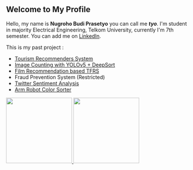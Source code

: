 ## Welcome to My Profile  
Hello, my name is **Nugroho Budi Prasetyo** you can call me ***tyo***. I'm student in majority Electrical Engineering, Telkom University, currently I'm 7th semester. You can add me on [LinkedIn](https://www.linkedin.com/in/nugrohoobp/).

This is my past project : 
- [Tourism Recommenders System](https://github.com/tyoamazinglib/recomendation-model-lstm)
- [Image Counting with YOLOv5 + DeepSort](https://github.com/tyoamazinglib/image-counter-yolov5)
- [Film Recommendation based TFRS](https://github.com/tyoamazinglib/recommender-system-tfrs)
- Fraud Prevention System (Restricted)
- [Twitter Sentiment Analysis](https://github.com/tyoamazinglib/sentiment-analysis-kaggle-challenge)
- [Arm Robot Color Sorter](https://github.com/tyoamazinglib/arm-robot-color-sorter)

<p align="left">
<a href="https://github.com/tyoamazinglib">
  <img height="180em" src="https://github-readme-stats-eight-theta.vercel.app/api?username=tyoamazinglib&show_icons=true&theme=algolia&include_all_commits=true&count_private=true"/>
  <img height="180em" src="https://github-readme-stats-eight-theta.vercel.app/api/top-langs/?username=tyoamazinglib&layout=compact&langs_count=8&theme=algolia"/>
</a>
</p>

